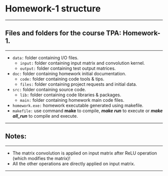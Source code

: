 # Homework-1 structure
---
## Files and folders for the course TPA: Homework-1.
---
- `data:` folder containing I/O files.
  - `input:` folder containing input matrix and convolution kernel.
  - `output:` folder containing test output matrices.
- `doc:` folder containing homework initial documentation.
  - `code:` folder containing code tools & tips.
  - `files:` folder containing project requests and initial data.
- `src:` folder containing source code.
  - `lib:` folder containing code libraries & packages.
  - `main:` folder containing homework main code files.
- `homework.exe:` homework executable generated using makefile.
- `makefile:` use command **make** to compile, ***make run*** to execute or ***make all_run*** to compile and execute.
---
## Notes:
---
- The matrix convolution is applied on input matrix after ReLU operation (which modifies the matrix)!
- All the other operations are directly applied on input matrix.
---
